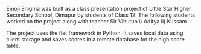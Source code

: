 Emoji Enigma was built as a class presentation project of Little Star Higher Secondary School, Dimapur by students of Class 12.
The following students worked on the project along with teacher Sir Vihutuo
i) Aditya
ii) Kussam

The project uses the flet framework in Python. 
It saves local data using client storage and saves scores in a remote database for the high score table.